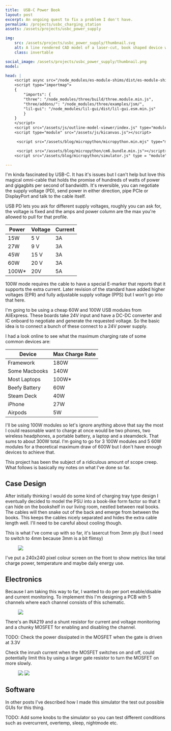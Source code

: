 ```yaml
---
title:  USB-C Power Book
layout: post
excerpt: An ongoing quest to fix a problem I don't have.
permalink: /projects/usbc_charging_station
assets: /assets/projects/usbc_power_supply

img:
    src: /assets/projects/usbc_power_supply/thumbnail.svg
    alt: A line rendered CAD model of a laser-cut, book shaped device with exposed internal parts. It wouldn't be obvious without reading the description but it's a USB-C power supply.
    class: invertable

social_image: /assets/projects/usbc_power_supply/thumbnail.png
model: 

head: |
    <script async src="/node_modules/es-module-shims/dist/es-module-shims.js"></script>
    <script type="importmap">
    {
        "imports": {
        "three": "/node_modules/three/build/three.module.min.js",
        "three/addons/": "/node_modules/three/examples/jsm/",
        "lil-gui": "/node_modules/lil-gui/dist/lil-gui.esm.min.js"
        }
    }
    </script>
    <script src="/assets/js/outline-model-viewer/index.js" type="module"></script>
    <script type="module" src="/assets/js/kicanvas.js"></script>

     <script src="/assets/blog/micropython/micropython.min.mjs" type="module"></script>

     <script src="/assets/blog/micropython/cm6.bundle.min.js"></script>
    <script src="/assets/blog/micropython/simulator.js" type = "module"></script>

---
```


<!-- {% include mastodon_post.html post_id = "111813225328398667" %}
{% include mastodon_post.html post_id = "111816310882560850" %} -->

I'm kinda fascinated by USB-C. It has it's issues but I can't help but love this magical omni-cable that holds the promise of hundreds of watts of power and gigagbits per second of bandwidth. It's reversible, you can negotiate the supply voltage (PD), send power in either direction, pipe PCIe or DisplayPort and talk to the cable itself. 


USB PD lets you ask for different supply voltages, roughly you can ask for, the voltage is fixed and the amps and power column are the max you're allowed to pull for that profile.

| Power | Voltage | Current |
|-------|---------|---------|
| 15W   | 5 V     |   3A    |
| 27W   | 9 V     |   3A    |
| 45W   | 15 V    |   3A    |
| 60W   | 20 V    |   3A    |
| 100W* | 20V     |    5A   |

100W mode requires the cable to have a special E-marker that reports that it supports the extra current. Later revision of the standard have added higher voltages (EPR) and fully adjustable supply voltage (PPS) but I won't go into that here.

I'm going to be using a cheap 60W and 100W USB modules from AliExpress. These boards take 24V input and have a DC-DC converter and IC onboard to negotiate and generate the requested voltage. So the basic idea is to connect a bunch of these connect to a 24V power supply.

I had a look online to see what the maximum charging rate of some common devices are:

| Device         | Max Charge Rate    |
|----------------|--------------------|
| Framework      | 180W               |
| Some Macbooks  | 140W               |
| Most Laptops   | 100W*              |
| Beefy Battery  | 60W                |
| Steam Deck     | 40W                |
| iPhone         | 27W                |
| Airpods        | 5W                 |

I'll be using 100W modules so let's ignore anything above that say the most I could reasonable want to charge at once would be two phones, two wireless headphones, a portable battery, a laptop and a steamdeck. That sums to about 300W total. I'm going to go for 3 100W modules and 5 60W modules for a theoretical maximum draw of 600W but I don't have enough devices to achieve that.

This project has been the subject of a ridiculous amount of scope creep. What follows is basically my notes on what I've done so far.

## Case Design 

After initially thinking I would do some kind of charging tray type design I eventually decided to model the PSU into a book-like form factor so that it can hide on the bookshelf in our living room, nestled between real books. The cables will then snake out of the back and emerge from between the books. This keeps the cables nicely separated and hides the extra cable length well. I'll need to be careful about cooling though.

This is what I've come up with so far, it's lasercut from 3mm ply (but I need to switch to 4mm because 3mm is a bit flimsy)

<figure style="max-width: 250px;">
<img src="{{page.img.src}}">
</figure>

I've put a 240x240 pixel colour screen on the front to show metrics like total charge power, temperature and maybe daily energy use.


## Electronics 

Because I am taking this way to far, I wanted to do per port enable/disable and current monitoring. To implement this I'm designing a PCB with 5 channels where each channel consists of this schematic.  

<figure style="max-width: 350px;">
<img src="{{page.assets}}/channel_sch.png">
</figure>

There's an INA219 and a shunt resistor for current and voltage monitoring and a chunky MOSFET for enabling and disabling the channel.

TODO: 
Check the power dissipated in the MOSFET when the gate is driven at 3.3V

Check the inrush current when the MOSFET switches on and off, could potentially limit this by using a larger gate resistor to turn the MOSFET on more slowly. 

<figure class="two-wide">
<img src="{{page.assets}}/channel_board.png">
<img src="{{page.assets}}/channel_3d.png">
</figure>

## Software 

In other posts I've described how I made this simulator the test out possible GUIs for this thing.

TODO: Add some knobs to the simulator so you can test different conditions such as overcurrent, overtemp, sleep, nightmode etc.

<usbc-power-supply-simulator disable-console disable-editor code="/assets/blog/micropython/demo.py"></usbc-power-supply-simulator>

<!-- <outline-model-viewer model = "{{page.model}}" camera='{"position":[5.148,4.038,8.952],"rotation":[-0.4169,0.4809,0.2021],"zoom":1248.587161014231,"target":[0.03319,0.06938,-0.01135]}'>
    <img class="outline-model-poster no-wc" src = "{{page.img.src}}">
    <p class="has-wc">Loading model...</p>
</outline-model-viewer> -->

<!-- <kicanvas-embed src="/assets/projects/usbc_power_supply/usb-c_psu.kicad_sch" controls="basic"> </kicanvas-embed> -->
